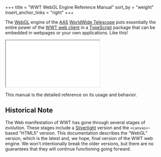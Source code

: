 +++
title = "WWT WebGL Engine Reference Manual"
sort_by = "weight"
insert_anchor_links = "right"
+++

The [WebGL] engine of the [AAS](https://aas.org/) [WorldWide Telescope] puts
essentially the entire power of the [WWT web client] in a [TypeScript] package
that can be embedded in webpages or your own applications. Like this!

[WebGL]: https://www.khronos.org/webgl/
[WorldWide Telescope]: http://www.worldwidetelescope.org/
[WWT web client]: https://www.worldwidetelescope.org/webclient/
[TypeScript]: https://www.typescriptlang.org/

<iframe src="embed/?planet=mars" class="wwt-embed" allow="accelerometer; autoplay; clipboard-write; gyroscope" allowfullscreen>
</iframe>

This manual is the detailed reference on its usage and behavior.


## Historical Note

The Web manifestation of WWT has gone through several stages of evolution.
These stages include a [Silverlight] version and the `<canvas>`-based “HTML5”
version. This documentation describes the “WebGL” version, which is the latest
and, we hope, final version of the WWT web engine. We won’t intentionally
break the older versions, but there are no guarantees that they will continue
functioning going forward.

[Silverlight]: https://www.microsoft.com/silverlight/
